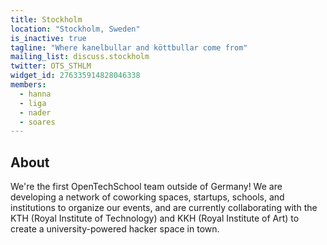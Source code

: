 ```yaml
---
title: Stockholm
location: "Stockholm, Sweden"
is_inactive: true
tagline: "Where kanelbullar and köttbullar come from"
mailing_list: discuss.stockholm
twitter: OTS_STHLM
widget_id: 276335914828046338
members:
  - hanna
  - liga
  - nader
  - soares
---
```


## About

We're the first OpenTechSchool team outside of Germany! We are developing
a network of coworking spaces, startups, schools, and institutions to
organize our events, and are currently collaborating with the KTH
(Royal Institute of Technology) and KKH (Royal Institute of Art) to
create a university-powered hacker space in town.
